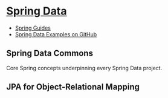# [Spring Data](https://projects.spring.io/spring-data/)

* [Spring Guides](https://spring.io/guides?filter=spring%20data)
* [Spring Data Examples on GitHub](https://github.com/spring-projects/spring-data-examples)

## Spring Data Commons

Core Spring concepts underpinning every Spring Data project.

## JPA for Object-Relational Mapping